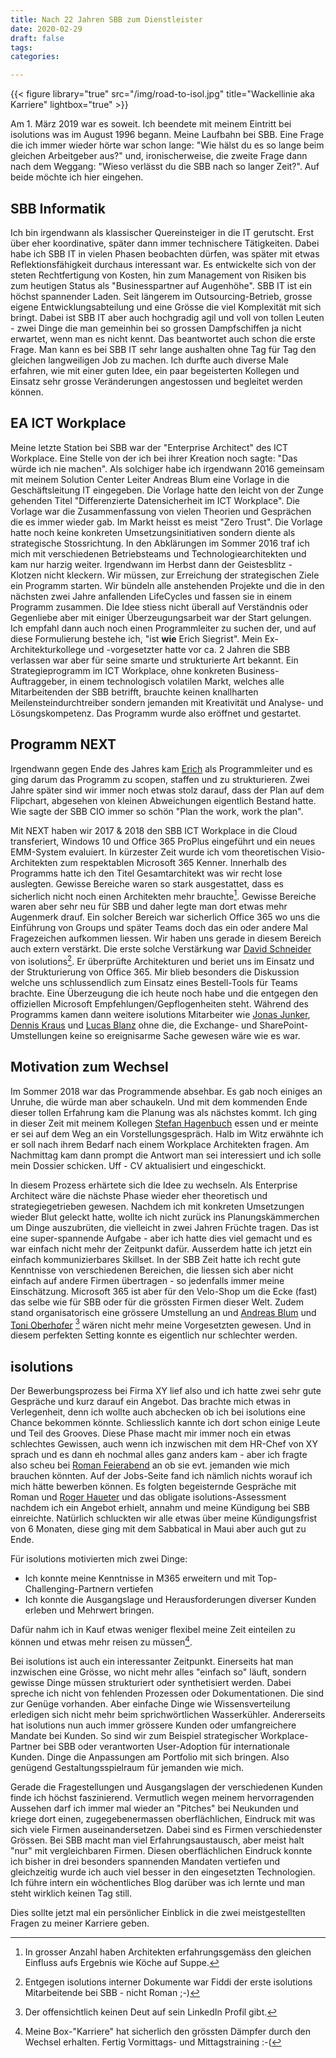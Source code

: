 ```yaml
---
title: Nach 22 Jahren SBB zum Dienstleister 
date: 2020-02-29
draft: false
tags: 
categories: 

---
```


{{< figure library="true" src="/img/road-to-isol.jpg" title="Wackellinie aka Karriere" lightbox="true" >}}


Am 1. März 2019 war es soweit. Ich beendete mit meinem Eintritt bei isolutions was im August 1996 begann. Meine Laufbahn bei SBB. Eine Frage die ich immer wieder hörte war schon lange: "Wie hälst du es so lange beim gleichen Arbeitgeber aus?" und, ironischerweise, die zweite Frage dann nach dem Weggang: "Wieso verlässt du die SBB nach so langer Zeit?". Auf beide möchte ich hier eingehen.

## SBB Informatik

Ich bin irgendwann als klassischer Quereinsteiger in die IT gerutscht. Erst über eher koordinative, später dann immer technischere Tätigkeiten. Dabei habe ich SBB IT in vielen Phasen beobachten dürfen, was später mit etwas Reflektionsfähigkeit durchaus interessant war. Es entwickelte sich von der steten Rechtfertigung von Kosten, hin zum Management von Risiken bis zum heutigen Status als "Businesspartner auf Augenhöhe". SBB IT ist ein höchst spannender Laden. Seit längerem im Outsourcing-Betrieb, grosse eigene Entwicklungsabteilung und eine Grösse die viel Komplexität mit sich bringt. Dabei ist SBB IT aber auch hochgradig agil und voll von tollen Leuten - zwei Dinge die man gemeinhin bei so grossen Dampfschiffen ja nicht erwartet, wenn man es nicht kennt.
Das beantwortet auch schon die erste Frage. Man kann es bei SBB IT sehr lange aushalten ohne Tag für Tag den gleichen langweiligen Job zu machen. Ich durfte auch diverse Male erfahren, wie mit einer guten Idee, ein paar begeisterten Kollegen und Einsatz sehr grosse Veränderungen angestossen und begleitet werden können.

## EA ICT Workplace

Meine letzte Station bei SBB war der "Enterprise Architect" des ICT Workplace. Eine Stelle von der ich bei ihrer Kreation noch sagte: "Das würde ich nie machen". Als solchiger habe ich irgendwann 2016 gemeinsam mit meinem Solution Center Leiter Andreas Blum eine Vorlage in die Geschäftsleitung IT eingegeben. Die Vorlage hatte den leicht von der Zunge gehenden Titel "Differenzierte Datensicherheit im ICT Workplace". Die Vorlage war die Zusammenfassung von vielen Theorien und Gesprächen die es immer wieder gab. Im Markt heisst es meist "Zero Trust". Die Vorlage hatte noch keine konkreten Umsetzungsinitiativen sondern diente als strategische Stossrichtung. In den Abklärungen im Sommer 2016 traf ich mich mit verschiedenen Betriebsteams und Technologiearchitekten und kam nur harzig weiter. Irgendwann im Herbst dann der Geistesblitz - Klotzen nicht kleckern. Wir müssen, zur Erreichung der strategischen Ziele ein Programm starten. Wir bündeln alle anstehenden Projekte und die in den nächsten zwei Jahre anfallenden LifeCycles und fassen sie in einem Programm zusammen. Die Idee stiess nicht überall auf Verständnis oder Gegenliebe aber mit einiger Überzeugungsarbeit war der Start gelungen. Ich empfahl dann auch noch einen Programmleiter zu suchen der, und auf diese Formulierung bestehe ich, "ist **wie** Erich Siegrist". Mein Ex-Architekturkollege und -vorgesetzter hatte vor ca. 2 Jahren die SBB verlassen war aber für seine smarte und strukturierte Art bekannt. Ein Strategieprogramm im ICT Workplace, ohne konkreten Business-Auftraggeber, in einem technologisch volatilen Markt, welches alle Mitarbeitenden der SBB betrifft, brauchte keinen knallharten Meilensteindurchtreiber sondern jemanden mit Kreativität und Analyse- und Lösungskompetenz. Das Programm wurde also eröffnet und gestartet.

## Programm NEXT

Irgendwann gegen Ende des Jahres kam [Erich](https://ch.linkedin.com/in/erichsiegrist) als Programmleiter und es ging darum das Programm zu scopen, staffen und zu strukturieren. Zwei Jahre später sind wir immer noch etwas stolz darauf, dass der Plan auf dem Flipchart, abgesehen von kleinen Abweichungen eigentlich Bestand hatte. Wie sagte der SBB CIO immer so schön "Plan the work, work the plan".

Mit NEXT haben wir 2017 & 2018 den SBB ICT Workplace in die Cloud transferiert, Windows 10 und Office 365 ProPlus eingeführt und ein neues EMM-System evaluiert. In kürzester Zeit wurde ich vom theoretischen Visio-Architekten zum respektablen Microsoft 365 Kenner. Innerhalb des Programms hatte ich den Titel Gesamtarchitekt was wir recht lose auslegten. Gewisse Bereiche waren so stark ausgestattet, dass es sicherlich nicht noch einen Architekten mehr brauchte[^suppe]. Gewisse Bereiche waren aber sehr neu für SBB und daher legte man dort etwas mehr Augenmerk drauf. Ein solcher Bereich war sicherlich Office 365 wo uns die Einführung von Groups und später Teams doch das ein oder andere Mal Fragezeichen aufkommen liessen. Wir haben uns gerade in diesem Bereich auch extern verstärkt. Die erste solche Verstärkung war [David Schneider](https://twitter.com/fiddi) von isolutions[^first]. Er überprüfte Architekturen und beriet uns im Einsatz und der Strukturierung von Office 365. Mir blieb besonders die Diskussion welche uns schlussendlich zum Einsatz eines Bestell-Tools für Teams brachte. Eine Überzeugung die ich heute noch habe und die entgegen den offiziellen Microsoft Empfehlungen/Gepflogenheiten steht. Während des Programms kamen dann weitere isolutions Mitarbeiter wie [Jonas Junker](https://ch.linkedin.com/in/jonasjunker), [Dennis Kraus](https://ch.linkedin.com/in/dennis-kraus-15aa79106) und [Lucas Blanz](https://ch.linkedin.com/in/lucas-blanz-05b04285) ohne die, die Exchange- und SharePoint-Umstellungen keine so ereignisarme Sache gewesen wäre wie es war.

## Motivation zum Wechsel

Im Sommer 2018 war das Programmende absehbar. Es gab noch einiges an Unruhe, die würde man aber schaukeln. Und mit dem kommenden Ende dieser tollen Erfahrung kam die Planung was als nächstes kommt. Ich ging in dieser Zeit mit meinem Kollegen [Stefan Hagenbuch](https://ch.linkedin.com/in/stefan-hagenbuch) essen und er meinte er sei auf dem Weg an ein Vorstellungsgespräch. Halb im Witz erwähnte ich er soll nach ihrem Bedarf nach einem Workplace Architekten fragen. Am Nachmittag kam dann prompt die Antwort man sei interessiert und ich solle mein Dossier schicken. Uff - CV aktualisiert und eingeschickt. 

In diesem Prozess erhärtete sich die Idee zu wechseln. Als Enterprise Architect wäre die nächste Phase wieder eher theoretisch und strategiegetrieben gewesen. Nachdem ich mit konkreten Umsetzungen wieder Blut geleckt hatte, wollte ich nicht zurück ins Planungskämmerchen um Dinge auszubrüten, die vielleicht in zwei Jahren Früchte tragen. Das ist eine super-spannende Aufgabe - aber ich hatte dies viel gemacht und es war einfach nicht mehr der Zeitpunkt dafür. Ausserdem hatte ich jetzt ein einfach kommunizierbares Skillset. In der SBB Zeit hatte ich recht gute Kenntnisse von verschiedenen Bereichen, die liessen sich aber nicht einfach auf andere Firmen übertragen - so jedenfalls immer meine Einschätzung. Microsoft 365 ist aber für den Velo-Shop um die Ecke (fast) das selbe wie für SBB oder für die grössten Firmen dieser Welt. Zudem stand organisatorisch eine grössere Umstellung an und [Andreas Blum](https://ch.linkedin.com/in/andreas-blum-7148a25b) und [Toni Oberhofer](https://ch.linkedin.com/in/toni-oberhofer-b156961a) [^toni] wären nicht mehr meine Vorgesetzten gewesen. Und in diesem perfekten Setting konnte es eigentlich nur schlechter werden.

## isolutions

Der Bewerbungsprozess bei Firma XY lief also und ich hatte zwei sehr gute Gespräche und kurz darauf ein Angebot. Das brachte mich etwas in Verlegenheit, denn ich wollte auch abchecken ob ich bei isolutions eine Chance bekommen könnte. Schliesslich kannte ich dort schon einige Leute und Teil des Grooves. Diese Phase macht mir immer noch ein etwas schlechtes Gewissen, auch wenn ich inzwischen mit dem HR-Chef von XY sprach und es dann eh nochmal alles ganz anders kam - aber ich fragte also scheu bei [Roman Feierabend](https://ch.linkedin.com/in/roman-feierabend) an ob sie evt. jemanden wie mich brauchen könnten. Auf der Jobs-Seite fand ich nämlich nichts worauf ich mich hätte bewerben können. Es folgten begeisternde Gespräche mit Roman und [Roger Haueter](https://ch.linkedin.com/in/rogerhaueter) und das obligate isolutions-Assessment nachdem ich ein Angebot erhielt, annahm und meine Kündigung bei SBB einreichte. Natürlich schluckten wir alle etwas über meine Kündigungsfrist von 6 Monaten, diese ging mit dem Sabbatical in Maui aber auch gut zu Ende.

Für isolutions motivierten mich zwei Dinge: 
- Ich konnte meine Kenntnisse in M365 erweitern und mit Top-Challenging-Partnern vertiefen 
- Ich konnte die Ausgangslage und Herausforderungen diverser Kunden erleben und Mehrwert bringen.
 
Dafür nahm ich in Kauf etwas weniger flexibel meine Zeit einteilen zu können und etwas mehr reisen zu müssen[^boxen]. 

Bei isolutions ist auch ein interessanter Zeitpunkt. Einerseits hat man inzwischen eine Grösse, wo nicht mehr alles "einfach so" läuft, sondern gewisse Dinge müssen strukturiert oder synthetisiert werden. Dabei spreche ich nicht von fehlenden Prozessen oder Dokumentationen. Die sind zur Genüge vorhanden. Aber einfache Dinge wie Wissensverteilung erledigen sich nicht mehr beim sprichwörtlichen Wasserkühler. Andererseits hat isolutions nun auch immer grössere Kunden oder umfangreichere Mandate bei Kunden. So sind wir zum Beispiel strategischer Workplace-Partner bei SBB oder verantworten User-Adoption für internationale Kunden. Dinge die Anpassungen am Portfolio mit sich bringen.
Also genügend Gestaltungsspielraum für jemanden wie mich.

Gerade die Fragestellungen und Ausgangslagen der verschiedenen Kunden finde ich höchst faszinierend. Vermutlich wegen meinem hervorragenden Aussehen darf ich immer mal wieder an "Pitches" bei Neukunden und kriege dort einen, zugegebenermassen oberflächlichen, Eindruck mit was sich viele Firmen auseinandersetzen. Dabei sind es Firmen verschiedenster Grössen. Bei SBB macht man viel Erfahrungsaustausch, aber meist halt "nur" mit vergleichbaren Firmen. Diesen oberflächlichen Eindruck konnte ich bisher in drei besonders spannenden Mandaten vertiefen und gleichzeitig wurde ich auch viel besser in den eingesetzten Technologien. Ich führe intern ein wöchentliches Blog darüber was ich lernte und man steht wirklich keinen Tag still. 

Dies sollte jetzt mal ein persönlicher Einblick in die zwei meistgestellten Fragen zu meiner Karriere geben. 





[^suppe]: In grosser Anzahl haben Architekten erfahrungsgemäss den gleichen Einfluss aufs Ergebnis wie Köche auf Suppe.
[^first]: Entgegen isolutions interner Dokumente war Fiddi der erste isolutions Mitarbeitende bei SBB - nicht Roman ;-) 
[^toni]: Der offensichtlich keinen Deut auf sein LinkedIn Profil gibt.
[^boxen]: Meine Box-"Karriere" hat sicherlich den grössten Dämpfer durch den Wechsel erhalten. Fertig Vormittags- und Mittagstraining :-(